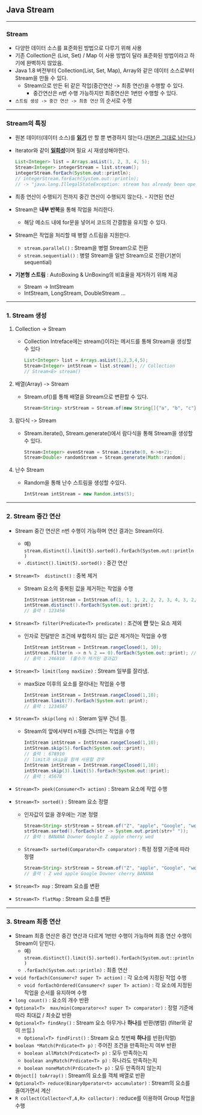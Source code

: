 ## Java Stream

---

### Stream

- 다양한  데이터 소스를 표준화된 방법으로 다루기 위해 사용
- 기존 Collection은 (List, Set) / Map 이 사용 방법이 달라 표준화된 방법이라고 하기에 완벽하지 않았음.
- Java 1.8 버전부터 Collection(List, Set, Map), Array와 같은 데이터 소스로부터 Stream을 만들 수 있다.
  - Stream으로 만든 뒤 같은 작업(중간연산 -> 최종 연산)을 수행할 수 있다.
    - 중간연산은 n번 수행 가능하지만 최종연산은 1번만 수행할 수 있다.
- `스트림 생성 -> 중간 연산 -> 최종 연산` 의 순서로 수행

---

### Stream의 특징

- 원본 데이터(데이터 소스)를 <u>**읽기**</u> 만 할 뿐 변경하지 않는다.(<u>원본은 그대로 남는다.</u>)

- Iterator와 같이 <u>**일회성**</u>이며 필요 시 재생성해야한다.

  ```java
  List<Integer> list = Arrays.asList(1, 2, 3, 4, 5);
  Stream<Integer> integerStream = list.stream();
  integerStream.forEach(System.out::println);
  // integerStream.forEach(System.out::println);
  // -> "java.lang.IllegalStateException: stream has already been operated upon or closed" 에러 메세지 발생
  ```

- 최종 연산이 수행되기 전까지 중간 연산이 수행되지 않는다. - 지연된 연산

- Stream은 **내부 반복**을 통해 작업을 처리한다. 

  - 해당 메소드 내에 for문을 넣어서 코드의 간결함을 유지할 수 있다.

- Stream은 작업을 처리할 때 병렬 스트림을 지원한다.

  - `stream.parallel()` : Stream을 병렬 Stream으로 전환 
  - `stream.sequential()` : 병렬 Stream을 일반 Stream으로 전환(기본이 sequential)

- **기본형 스트림** : AutoBoxing & UnBoxing의 비효율을 제거하기 위해 제공

  - Stream<Integer> -> IntStream
  - IntStream, LongStream, DoubleStream ... 

---

### 1.  Stream 생성 

1. Collection -> Stream 

   - Collection Intreface에는 stream()이라는 메서드를 통해 Stream을 생성할  수 있다

     ```java
     List<Integer> list = Arrays.asList(1,2,3,4,5);
     Stream<Integer> intStream = list.stream(); // Collection 
     // Stream<E> stream()
     ```

2. 배열(Array) -> Stream

   - Stream.of()를 통해 배열을 Stream으로 변환할 수 있다.

     ```java
     Stream<String> strStream = Stream.of(new String[]{"a", "b", "c"});
     ```

3. 람다식 -> Stream

   - Stream.iterate(), Stream.generate()에서 람다식을 통해 Stream을 생성할 수 있다.

     ```java
     Stream<Integer> evenStream = Stream.iterate(0, n->n+2);
     Stream<Double> randomStream = Stream.generate(Math::random);
     ```

4. 난수 Stream

   - Random을 통해 난수 스트림을 생성할 수있다.

     ```java
     IntStream intStream = new Random.ints(5);
     ```

---

### 2.  Stream 중간 연산 

- Stream 중간 연산은 n번 수행이 가능하며 연산 결과는 Stream이다.

  - 예) `stream.distinct().limit(5).sorted().forEach(System.out::println)`
  - `.distinct().limit(5).sorted()` : 중간 연산

- `Stream<T>  distinct()`  : 중복 제거 

  - Stream 요소의 중복된 값을 제거하는 작업을 수행

    ```java
    IntStream intStream = IntStream.of(1, 1, 1, 2, 2, 2, 3, 4, 3, 2, 5, 6);
    intStream.distinct().forEach(System.out::print);
    // 출력 : 123456
    ```

- `Stream<T> filter(Predicate<T> predicate)` : 조건에 **안** 맞는 요소 제외

  - 인자로 전달받은 조건에 부합하지 않는 값은 제거하는 작업을 수행

    ```java
    IntStream intStream = IntStream.rangeClosed(1, 10);
    intStream.filter(n -> n % 2 == 0).forEach(System.out::print); // 짝수만 filter
    // 출력 : 246810  (홀수가 제거된 결과값)
    ```

- `Stream<T> limit(long maxSize)` : Stream 일부를 잘라냄.

  - maxSize 이후의 요소를 잘라내는 작업을 수행 

    ```java
    IntStream intStream = IntStream.rangeClosed(1,10);
    intStream.limit(7).forEach(System.out::print);
    // 출력 : 1234567 
    ```

- `Stream<T> skip(long n)` : Steram 일부 건너 띔.

  - Stream의 앞에서부터 n개를 건너띄는 작업을 수행

    ```java
    IntStream intStream = IntStream.rangeClosed(1,10);
    intStream.skip(5).forEach(System.out::print);
    // 출력 : 678910
    // limit과 skip을 함께 사용할 경우 
    IntStream intStream = IntStream.rangeClosed(1,10);
    intStream.skip(3).limit(5).forEach(System.out::print);
    // 출력 : 45678
    ```

- `Stream<T> peek(Consumer<T> action)` : Stream 요소에 작업 수행

- `Stream<T> sorted()` : Stream 요소 정렬 

  - 인자값이  없을  경우에는 기본 정렬

    ```java
    Stream<String> strStream = Stream.of("Z", "apple", "Google", "wed", "Downer", "cherry", "BANANA");
    strStream.sorted().forEach(str -> System.out.print(str+" "));
    // 출력 : BANANA Downer Google Z apple cherry wed 
    ```

  - `Stream<T> sorted(Comparator<T> comparator)` : 특정 정렬 기준에 따라 정렬

    ```java
    Stream<String> strStream = Stream.of("Z", "apple", "Google", "wed", "Downer", "cherry", "BANANA");   strStream.sorted(Comparator.comparing(String::length)).forEach(str -> System.out.print(str+" "));  // 길이 순 정렬  
    // 출력 : Z wed apple Google Downer cherry BANANA 
    ```

- `Stream<T> map` : Stream 요소를 변환

- `Stream<T> flatMap` : Stream 요소를 변환

---

### 3. Stream 최종  연산

- Stream 최종  연산은 중간 연산과 다르게 1번만 수행이 가능하며 최종 연산 수행이 Stream이  닫힌다.
  - 예) `stream.distinct().limit(5).sorted().forEach(System.out::println)`
  - `.forEach(System.out::println)` : 최종 연산
- `void forEach(Consumer<? super T> action)` : 각 요소에 지정된 작업 수행
  - `void forEachOrdered(Consumer<? super T> action)` : 각 요소에 지정된 작업을  순서를 유지하며 수행
- `long count()` : 요소의 개수 반환
- `Optional<T>  max/min(Comparator<<? super T> comparator)` : 정렬 기준에 따라  최대값 / 최솟값 반환
- `Optional<T> findAny()` : Stream 요소 아무거나 **하나**를 반환(병렬) (filter와 같이 쓰임.)
  - `Optional<T> findFirst()` : Stream 요소 첫번째 **하나**를 반환(직렬)
- `boolean *Match(Prdicate<T> p)` : 주어진 조건을 만족하는지 여부 반환
  - `boolean allMatch(Prdicate<T> p)` : 모두 만족하는지
  - `boolean anyMatch(Prdicate<T> p)` : 하나라도 만족하는지
  - `boolean noneMatch(Prdicate<T> p)` : 모두 만족하지 않는지 
- `Object[] toArray()` : Stream의 요소를 객체 배열로 반환
- `Optional<T> reduce(BinaryOperator<t> accumulator)` : Stream의 요소를 줄여가면서 계산
- `R collect(Collector<T,A,R> collector)` : reduce를 이용하여 Group 작업을 수행